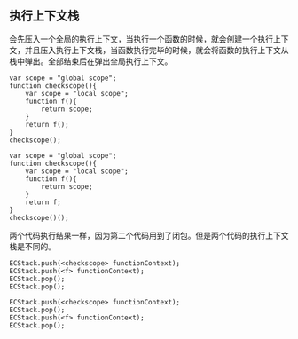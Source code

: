 ## 执行上下文栈

会先压入一个全局的执行上下文，当执行一个函数的时候，就会创建一个执行上下文，并且压入执行上下文栈，当函数执行完毕的时候，就会将函数的执行上下文从栈中弹出。全部结束后在弹出全局执行上下文。


```
var scope = "global scope";
function checkscope(){
    var scope = "local scope";
    function f(){
        return scope;
    }
    return f();
}
checkscope();
```

```
var scope = "global scope";
function checkscope(){
    var scope = "local scope";
    function f(){
        return scope;
    }
    return f;
}
checkscope()();
```

两个代码执行结果一样，因为第二个代码用到了闭包。但是两个代码的执行上下文栈是不同的。

```
ECStack.push(<checkscope> functionContext);
ECStack.push(<f> functionContext);
ECStack.pop();
ECStack.pop();
```

```
ECStack.push(<checkscope> functionContext);
ECStack.pop();
ECStack.push(<f> functionContext);
ECStack.pop();
```
